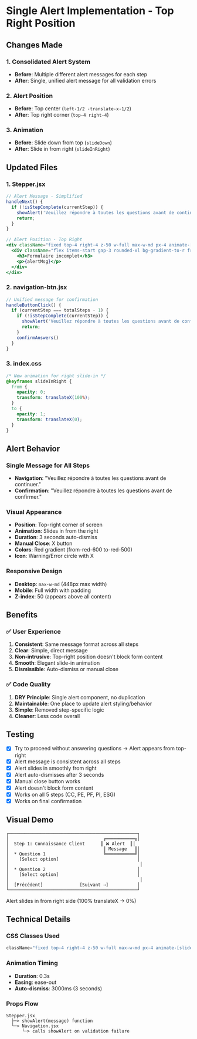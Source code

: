 # Single Alert Implementation - Top Right Position

## Changes Made

### 1. **Consolidated Alert System**
- **Before**: Multiple different alert messages for each step
- **After**: Single, unified alert message for all validation errors

### 2. **Alert Position**
- **Before**: Top center (`left-1/2 -translate-x-1/2`)
- **After**: Top right corner (`top-4 right-4`)

### 3. **Animation**
- **Before**: Slide down from top (`slideDown`)
- **After**: Slide in from right (`slideInRight`)

## Updated Files

### 1. **Stepper.jsx**
```jsx
// Alert Message - Simplified
handleNext() {
  if (!isStepComplete(currentStep)) {
    showAlert('Veuillez répondre à toutes les questions avant de continuer.');
    return;
  }
}

// Alert Position - Top Right
<div className="fixed top-4 right-4 z-50 w-full max-w-md px-4 animate-[slideInRight_0.3s_ease-out]">
  <div className="flex items-start gap-3 rounded-xl bg-gradient-to-r from-red-600 to-red-500 ...">
    <h3>Formulaire incomplet</h3>
    <p>{alertMsg}</p>
  </div>
</div>
```

### 2. **navigation-btn.jsx**
```jsx
// Unified message for confirmation
handleButtonClick() {
  if (currentStep === totalSteps - 1) {
    if (!isStepComplete(currentStep)) {
      showAlert('Veuillez répondre à toutes les questions avant de confirmer.');
      return;
    }
    confirmAnswers()
  }
}
```

### 3. **index.css**
```css
/* New animation for right slide-in */
@keyframes slideInRight {
  from {
    opacity: 0;
    transform: translateX(100%);
  }
  to {
    opacity: 1;
    transform: translateX(0);
  }
}
```

## Alert Behavior

### Single Message for All Steps
- **Navigation**: "Veuillez répondre à toutes les questions avant de continuer."
- **Confirmation**: "Veuillez répondre à toutes les questions avant de confirmer."

### Visual Appearance
- **Position**: Top-right corner of screen
- **Animation**: Slides in from the right
- **Duration**: 3 seconds auto-dismiss
- **Manual Close**: X button
- **Colors**: Red gradient (from-red-600 to-red-500)
- **Icon**: Warning/Error circle with X

### Responsive Design
- **Desktop**: `max-w-md` (448px max width)
- **Mobile**: Full width with padding
- **Z-index**: 50 (appears above all content)

## Benefits

### ✅ User Experience
1. **Consistent**: Same message format across all steps
2. **Clear**: Simple, direct message
3. **Non-intrusive**: Top-right position doesn't block form content
4. **Smooth**: Elegant slide-in animation
5. **Dismissible**: Auto-dismiss or manual close

### ✅ Code Quality
1. **DRY Principle**: Single alert component, no duplication
2. **Maintainable**: One place to update alert styling/behavior
3. **Simple**: Removed step-specific logic
4. **Cleaner**: Less code overall

## Testing

- [x] Try to proceed without answering questions → Alert appears from top-right
- [x] Alert message is consistent across all steps
- [x] Alert slides in smoothly from right
- [x] Alert auto-dismisses after 3 seconds
- [x] Manual close button works
- [x] Alert doesn't block form content
- [x] Works on all 5 steps (CC, PE, PF, PI, ESG)
- [x] Works on final confirmation

## Visual Demo

```
┌─────────────────────────────────────────────────┐
│                                    ╔═══════════╗│
│  Step 1: Connaissance Client      ║ ❌ Alert  ║│
│                                    ║ Message   ║│
│  * Question 1                      ╚═══════════╝│
│    [Select option]                              │
│                                                  │
│  * Question 2                                   │
│    [Select option]                              │
│                                                  │
│  [Précédent]              [Suivant →]           │
└─────────────────────────────────────────────────┘
```

Alert slides in from right side (100% translateX → 0%)

## Technical Details

### CSS Classes Used
```jsx
className="fixed top-4 right-4 z-50 w-full max-w-md px-4 animate-[slideInRight_0.3s_ease-out]"
```

### Animation Timing
- **Duration**: 0.3s
- **Easing**: ease-out
- **Auto-dismiss**: 3000ms (3 seconds)

### Props Flow
```
Stepper.jsx
  ├─> showAlert(message) function
  └─> Navigation.jsx
      └─> calls showAlert on validation failure
```
